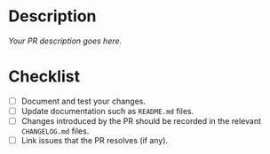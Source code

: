 # Description

*Your PR description goes here.*

# Checklist

- [ ] Document and test your changes.
- [ ] Update documentation such as `README.md` files.
- [ ] Changes introduced by the PR should be recorded in the relevant
  `CHANGELOG.md` files.
- [ ] Link issues that the PR resolves (if any).